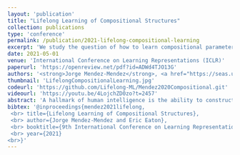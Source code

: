 ```yaml
---
layout: 'publication'
title: "Lifelong Learning of Compositional Structures"
collection: publications
type: 'conference'
permalink: /publication/2021-lifelong-compositional-learning
excerpt: 'We study the question of how to learn compositional parameterized structures from an empirical standpoint, and propose a general-purpose framework that can learn with various forms of knowledge representations and base algorithms.'
date: 2021-05-01
venue: 'International Conference on Learning Representations (ICLR)'
paperurl: 'https://openreview.net/pdf?id=ADWd4TJO13G'
authors: '<strong>Jorge Mendez-Mendez</strong>, <a href="https://seas.upenn.edu/~eeaton/">Eric Eaton</a>'
thumbnail: 'LifelongCompositionalLearning.jpg'
codeurl: 'https://github.com/Lifelong-ML/Mendez2020Compositional.git'
videourl: 'https://youtu.be/4LojchZD0zo?t=2457'
abstract: 'A hallmark of human intelligence is the ability to construct self-contained chunks of knowledge and adequately reuse them in novel combinations for solving different yet structurally related problems. Learning such compositional structures has been a significant challenge for artificial systems, due to the combinatorial nature of the underlying search problem. To date, research into compositional learning has largely proceeded separately from work on lifelong or continual learning. We integrate these two lines of work to present a general-purpose framework for lifelong learning of compositional structures that can be used for solving a stream of related tasks. Our framework separates the learning process into two broad stages: learning how to best combine existing components in order to assimilate a novel problem, and learning how to adapt the set of existing components to accommodate the new problem. This separation explicitly handles the trade-off between the stability required to remember how to solve earlier tasks and the flexibility required to solve new tasks, as we show empirically in an extensive evaluation.'
bibtex: '@inproceedings{mendez2021lifelong,
 <br> title={Lifelong Learning of Compositional Structures},
 <br> author={Jorge Mendez-Mendez and Eric Eaton},
 <br> booktitle={9th International Conference on Learning Representations (ICLR-21)},
 <br> year={2021}
<br>}'
---
```

